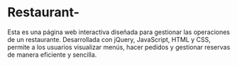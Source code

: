 # Restaurant-
Esta es una página web interactiva diseñada para gestionar las operaciones de un restaurante. Desarrollada con jQuery, JavaScript, HTML y CSS, permite a los usuarios visualizar menús, hacer pedidos y gestionar reservas de manera eficiente y sencilla.
